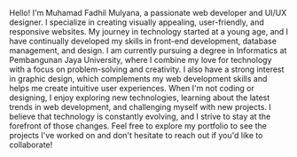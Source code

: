 Hello! I'm Muhamad Fadhil Mulyana, a passionate web developer and UI/UX designer. I specialize in creating visually appealing, user-friendly, and responsive websites. My journey in technology started at a young age, and I have continually developed my skills in front-end development, database management, and design.
I am currently pursuing a degree in Informatics at Pembangunan Jaya University, where I combine my love for technology with a focus on problem-solving and creativity. I also have a strong interest in graphic design, which complements my web development skills and helps me create intuitive user experiences.
When I'm not coding or designing, I enjoy exploring new technologies, learning about the latest trends in web development, and challenging myself with new projects. I believe that technology is constantly evolving, and I strive to stay at the forefront of those changes.
Feel free to explore my portfolio to see the projects I've worked on and don't hesitate to reach out if you'd like to collaborate!
